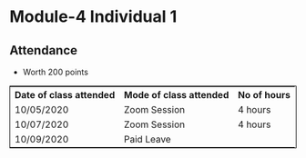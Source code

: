 # Module-4 Individual 1

## Attendance
- Worth 200 points

<table style="width:100%;border: 1px solid black;">
<tr>
<th>Date of class attended</th>	
<th>Mode of class attended</th>
<th>No of hours</th>
</tr>
<tr>
<td>10/05/2020</td>
<td>Zoom Session</td>
<td>4 hours</td>
</tr>
<tr>
<td>10/07/2020</td>
<td>Zoom Session</td>
<td> 4 hours</td>  
</tr>
<tr>
<td>10/09/2020</td>
<td>Paid Leave</td>
<td> </td>
</tr>
</table>
